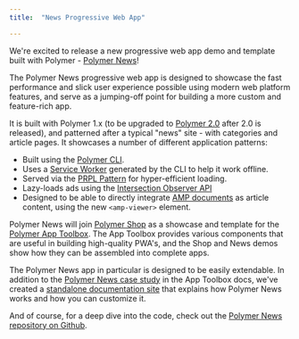 ```yaml
---
title:  "News Progressive Web App"

---
```


We're excited to release a new progressive web app demo and template built with Polymer - [Polymer News](https://news.polymer-project.org/list/top_stories)!

The Polymer News progressive web app is designed to showcase the fast performance and slick user experience possible using modern web platform features, and serve as a jumping-off point for building a more custom and feature-rich app.

It is built with Polymer 1.x (to be upgraded to [Polymer 2.0](https://www.polymer-project.org/2.0/docs/about_20) after 2.0 is released), and patterned after a typical "news" site - with categories and article pages.  It showcases a number of different application patterns:

* Built using the [Polymer CLI](https://www.polymer-project.org/1.0/docs/tools/polymer-cli).
* Uses a [Service Worker](https://www.polymer-project.org/1.0/toolbox/service-worker) generated by the CLI to help it work offline.
* Served via the [PRPL Pattern](https://www.polymer-project.org/1.0/toolbox/server#prpl-pattern) for hyper-efficient loading.
* Lazy-loads ads using the [Intersection Observer API](https://developer.mozilla.org/en-US/docs/Web/API/Intersection_Observer_API)
* Designed to be able to directly integrate [AMP documents](https://www.ampproject.org/) as article content, using the new `<amp-viewer>` element.

Polymer News will join [Polymer Shop](https://shop.polymer-project.org) as a showcase and template for the [Polymer App Toolbox](https://www.polymer-project.org/1.0/toolbox/index). The App Toolbox provides various components that are useful in building high-quality PWA's, and the Shop and News demos show how they can be assembled into complete apps.

The Polymer News app in particular is designed to be easily extendable. In addition to the [Polymer News case study](/1.0/toolbox/news-case-study) in the App Toolbox docs, we've created a [standalone documentation site](https://news-docs.polymer-project.org) that explains how Polymer News works and how you can customize it.

And of course, for a deep dive into the code, check out the [Polymer News repository on Github](https://github.com/polymer/news).
